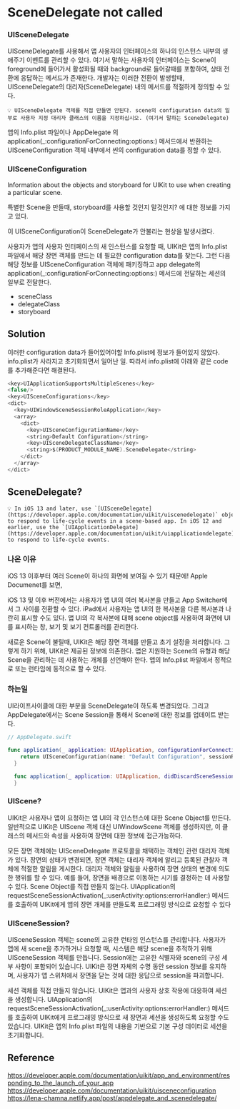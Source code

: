 # SceneDelegate not called

### UISceneDelegate

UISceneDelegate를 사용해서 앱 사용자의 인터페이스의 하나의 인스턴스 내부의 생애주기 이벤트를 관리할 수 있다. 여기서 말하는 사용자의 인터페이스는 Scene이 foreground에 들어가서 활성화될 때와 background로 들어갈때를 포함하여, 상태 전환에 응답하는 메서드가 존재한다. 개발자는 이러한 전환이 발생할때, UISceneDelegate의 대리자(SceneDelegate) 내의 메서드를 적절하게 정의할 수 있다.

```
💡 UISceneDelegate 객체를 직접 만들면 안된다. scene의 configuration data의 일부로 사용자 지정 대리자 클래스의 이름을 지정하십시오. (여기서 말하는 SceneDelegate)
```

앱의 Info.plist 파일이나 AppDelegate 의 application(_:configurationForConnecting:options:) 메서드에서 반환하는 UISceneConfiguration 객체 내부에서 씬의 configuration data를 정할 수 있다.

### UISceneConfiguration

Information about the objects and storyboard for UIKit to use when creating a particular scene.

특별한 Scene을 만들때, storyboard를 사용할 것인지 말것인지? 에 대한 정보를 가지고 있다.

이 UISceneConfiguration이 SceneDelegate가 안불리는 현상을 발생시켰다. 

사용자가 앱의 사용자 인터페이스의 새 인스턴스를 요청할 때, UIKit은 앱의 Info.plist 파일에서 해당 장면 객체를 만드는 데 필요한 configuration data를 찾는다. 그런 다음 해당 정보를 UISceneConfiguration 객체에 패키징하고 app delegate의 application(_:configurationForConnecting:options:) 메서드에 전달하는 세션의 일부로 전달한다.

- sceneClass
- delegateClass
- storyboard

## Solution

이러한 configuration data가 들어있어야할 Info.plist에 정보가 들어있지 않았다. info.plist가 사라지고 초기화되면서 일어난 일. 따라서 info.plist에 아래와 같은 code를 추가해준다면 해결된다.

```swift
<key>UIApplicationSupportsMultipleScenes</key>
<false/>
<key>UISceneConfigurations</key>
<dict>
  <key>UIWindowSceneSessionRoleApplication</key>
  <array>
    <dict>
      <key>UISceneConfigurationName</key>
      <string>Default Configuration</string>
      <key>UISceneDelegateClassName</key>
      <string>$(PRODUCT_MODULE_NAME).SceneDelegate</string>
    </dict>
  </array>
</dict>
```

## SceneDelegate?

```
💡 In iOS 13 and later, use `[UISceneDelegate](https://developer.apple.com/documentation/uikit/uiscenedelegate)` objects to respond to life-cycle events in a scene-based app. In iOS 12 and earlier, use the `[UIApplicationDelegate](https://developer.apple.com/documentation/uikit/uiapplicationdelegate)` object to respond to life-cycle events.
```

### 나온 이유
iOS 13 이후부터 여러 Scene이 하나의 화면에 보여질 수 있기 때문에! Apple Documenet를 보면,

iOS 13 및 이후 버전에서는 사용자가 앱 UI의 여러 복사본을 만들고 App Switcher에서 그 사이를 전환할 수 있다. iPad에서 사용자는 앱 UI의 한 복사본을 다른 복사본과 나란히 표시할 수도 있다. 앱 UI의 각 복사본에 대해 scene object를 사용하여 화면에 UI를 표시하는 창, 보기 및 보기 컨트롤러를 관리한다.

새로운 Scene이 불릴때, UIKit은 해당 장면 객체를 만들고 초기 설정을 처리합니다. 그렇게 하기 위해, UIKit은 제공된 정보에 의존한다. 앱은 지원하는 Scene의 유형과 해당 Scene을 관리하는 데 사용하는 개체를 선언해야 한다. 앱의 Info.plist 파일에서 정적으로 또는 런타임에 동적으로 할 수 있다.

### 하는일

UI라이프사이클에 대한 부분을 SceneDelegate이 하도록 변경되었다. 그리고 AppDelegate에서는 Scene Session을 통해서 Scene에 대한 정보를 업데이트 받는다.

```swift
// AppDelegate.swift

func application(_ application: UIApplication, configurationForConnecting connectingSceneSession: UISceneSession, options: UIScene.ConnectionOptions) -> UISceneConfiguration {
    return UISceneConfiguration(name: "Default Configuration", sessionRole: connectingSceneSession.role)
  }

  func application(_ application: UIApplication, didDiscardSceneSessions sceneSessions: Set<UISceneSession>) {
  }
```

### UIScene?

UIKit은 사용자나 앱이 요청하는 앱 UI의 각 인스턴스에 대한 Scene Object를 만든다. 일반적으로 UIKit은 UIScene 객체 대신 UIWindowScene 객체를 생성하지만, 이 클래스의 메서드와 속성을 사용하여 장면에 대한 정보에 접근가능하다.

모든 장면 객체에는 UISceneDelegate 프로토콜을 채택하는 객체인 관련 대리자 객체가 있다. 장면의 상태가 변경되면, 장면 객체는 대리자 객체에 알리고 등록된 관찰자 객체에 적절한 알림을 게시한다. 대리자 객체와 알림을 사용하여 장면 상태의 변경에 의도한 행위를 할 수 있다. 예를 들어, 장면을 배경으로 이동하는 시기를 결정하는 데 사용할 수 있다. Scene Object를 직접 만들지 않는다. UIApplication의 requestSceneSessionActivation(_:userActivity:options:errorHandler:) 메서드를 호출하여 UIKit에게 앱의 장면 개체를 만들도록 프로그래밍 방식으로 요청할 수 있다

### UISceneSession?

UISceneSession 객체는 scene의 고유한 런타임 인스턴스를 관리합니다. 사용자가 앱에 새 scene을 추가하거나 요청할 때, 시스템은 해당 scene을 추적하기 위해 UISceneSession 객체를 만듭니다. Session에는 고유한 식별자와 scene의 구성 세부 사항이 포함되어 있습니다. UIKit은 장면 자체의 수명 동안 session 정보를 유지하며, 사용자가 앱 스위처에서 장면을 닫는 것에 대한 응답으로 session을 파괴합니다.

세션 객체를 직접 만들지 않습니다. UIKit은 앱과의 사용자 상호 작용에 대응하여 세션을 생성합니다. UIApplication의 requestSceneSessionActivation(_:userActivity:options:errorHandler:) 메서드를 호출하여 UIKit에게 프로그래밍 방식으로 새 장면과 세션을 생성하도록 요청할 수도 있습니다. UIKit은 앱의 Info.plist 파일의 내용을 기반으로 기본 구성 데이터로 세션을 초기화합니다.

## Reference
https://developer.apple.com/documentation/uikit/app_and_environment/responding_to_the_launch_of_your_app
https://developer.apple.com/documentation/uikit/uisceneconfiguration
https://lena-chamna.netlify.app/post/appdelegate_and_scenedelegate/
